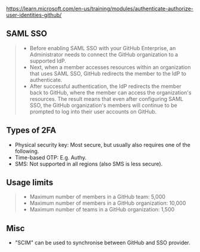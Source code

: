 https://learn.microsoft.com/en-us/training/modules/authenticate-authorize-user-identities-github/

## SAML SSO

> - Before enabling SAML SSO with your GitHub Enterprise, an Administrator needs to connect the GitHub organization to a supported IdP.
> - Next, when a member accesses resources within an organization that uses SAML SSO, GitHub redirects the member to the IdP to authenticate.
> - After successful authentication, the IdP redirects the member back to GitHub, where the member can access the organization's resources. The result means that even after configuring SAML SSO, the GitHub organization's members will continue to be prompted to log into their user accounts on GitHub.

## Types of 2FA

- Physical security key: Most secure, but usually also requires one of the following.
- Time-based OTP: E.g. Authy.
- SMS: Not supported in all regions (also SMS is less secure).

## Usage limits

> - Maximum number of members in a GitHub team: 5,000
> - Maximum number of members in a GitHub organization: 10,000
> - Maximum number of teams in a GitHub organization: 1,500

## Misc

- "SCIM" can be used to synchronise between GitHub and SSO provider.
